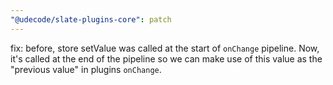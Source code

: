 ```yaml
---
"@udecode/slate-plugins-core": patch
---
```


fix: before, store setValue was called at the start of `onChange` pipeline. Now, it's called at the end of the pipeline so we can make use of this value as the "previous value" in plugins `onChange`.
